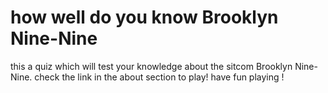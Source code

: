 # how well do you know Brooklyn Nine-Nine

this a quiz which will test your knowledge about the sitcom Brooklyn Nine-Nine. check the link in the about section to play! have fun playing !